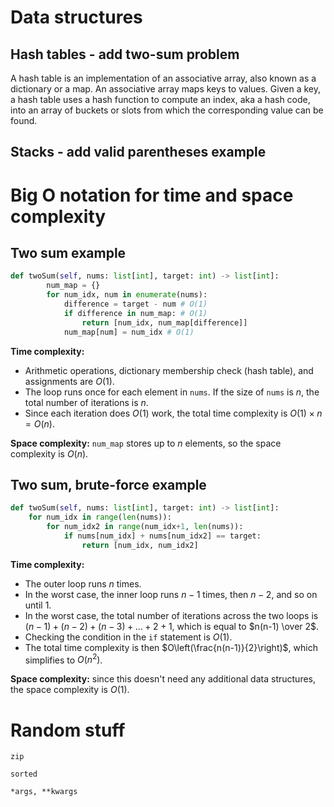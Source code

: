# Data structures

## Hash tables - add two-sum problem

A hash table is an implementation of an associative array, also known as a dictionary or a map. An associative array maps keys to values. Given a key, a hash table uses a hash function to compute an index, aka a hash code, into an array of buckets or slots from which the corresponding value can be found.

## Stacks - add valid parentheses example

# Big O notation for time and space complexity

## Two sum example
```python
def twoSum(self, nums: list[int], target: int) -> list[int]:
        num_map = {}
        for num_idx, num in enumerate(nums):
            difference = target - num # O(1)
            if difference in num_map: # O(1)
                return [num_idx, num_map[difference]]
            num_map[num] = num_idx # O(1)
```
**Time complexity:**
* Arithmetic operations, dictionary membership check (hash table), and assignments are $O(1)$.
* The loop runs once for each element in `nums`. If the size of `nums` is $n$, the total number of iterations is $n$.
* Since each iteration does $O(1)$ work, the total time complexity is $O(1) \times n = O(n)$.

**Space complexity:** `num_map` stores up to $n$ elements, so the space complexity is $O(n)$.

## Two sum, brute-force example
```python
def twoSum(self, nums: list[int], target: int) -> list[int]:
    for num_idx in range(len(nums)):
        for num_idx2 in range(num_idx+1, len(nums)):
            if nums[num_idx] + nums[num_idx2] == target:
                return [num_idx, num_idx2]
```
**Time complexity:**
* The outer loop runs $n$ times.
* In the worst case, the inner loop runs $n-1$ times, then $n-2$, and so on until $1$.
* In the worst case, the total number of iterations across the two loops is $(n-1) + (n-2) + (n-3) + ... + 2 + 1$, which is equal to $n(n-1) \over 2$.
* Checking the condition in the `if` statement is $O(1)$.
* The total time complexity is then $O\left(\frac{n(n-1)}{2}\right)$, which simplifies to $O(n^2)$.

**Space complexity:** since this doesn't need any additional data structures, the space complexity is $O(1)$.

# Random stuff

`zip`

`sorted`

`*args, **kwargs`
